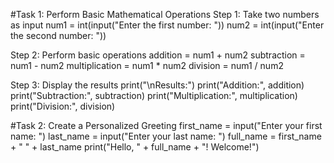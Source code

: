 #Task 1: Perform Basic Mathematical Operations
Step 1: Take two numbers as input
num1 = int(input("Enter the first number: "))
num2 = int(input("Enter the second number: "))

Step 2: Perform basic operations
addition = num1 + num2
subtraction = num1 - num2
multiplication = num1 * num2
division = num1 / num2

Step 3: Display the results
print("\nResults:")
print("Addition:", addition)
print("Subtraction:", subtraction)
print("Multiplication:", multiplication)
print("Division:", division)

#Task 2: Create a Personalized Greeting
first_name = input("Enter your first name: ")
last_name = input("Enter your last name: ")
full_name = first_name + " " + last_name
print("Hello, " + full_name + "! Welcome!")
